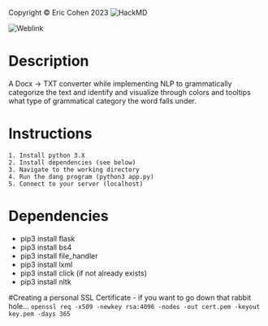 Copyright © Eric Cohen 2023
![HackMD](https://hackmd.io/oekEl2Q3T1-Cir-WtcJVTAhttps://hackmd.io/oekEl2Q3T1-Cir-WtcJVTA)

![Weblink](http://docxtotxt.net)

# Description
A Docx -> TXT converter while implementing NLP to grammatically categorize the text and identify and visualize through colors and tooltips what type of grammatical category the word falls under.

# Instructions
    1. Install python 3.X
    2. Install dependencies (see below)
    3. Navigate to the working directory
    4. Run the dang program (python3 app.py)
    5. Connect to your server (localhost)

# Dependencies
* pip3 install flask
* pip3 install bs4
* pip3 install file_handler
* pip3 install lxml
* pip3 install click (if not already exists)
* pip3 install nltk

#Creating a personal SSL Certificate - if you want to go down that rabbit hole...
`openssl req -x509 -newkey rsa:4096 -nodes -out cert.pem -keyout key.pem -days 365`

